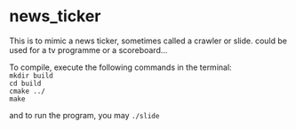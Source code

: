 # news_ticker

This is to mimic a news ticker, sometimes called a crawler or slide.
could be used for a tv programme or a scoreboard...

To compile, execute the following commands in the terminal:  
 `mkdir build`  
 `cd build`  
 `cmake ../`  
 `make`  
  
and to run the program, you may `./slide`
